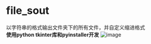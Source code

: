 # file_sout
以字符串的格式输出文件夹下的所有文件，并自定义缩进格式  
**使用python tkinter库和pyinstaller开发**
![image](https://github.com/VXTWHHH/file_sout/assets/44088208/6dada0fc-38bf-42ed-b154-a2d87b4e5eac)

